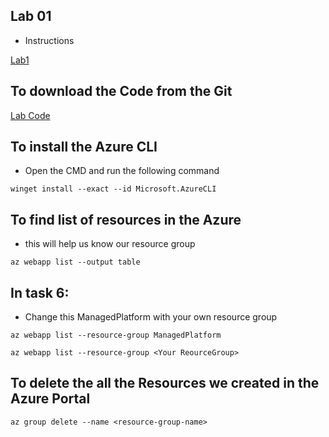 ## Lab 01

- Instructions

[Lab1](https://microsoftlearning.github.io/AZ-204-DevelopingSolutionsforMicrosoftAzure/Instructions/Labs/AZ-204_lab_01.html)

## To download the Code from the Git

[Lab Code](https://github.com/MicrosoftLearning/AZ-204-DevelopingSolutionsforMicrosoftAzure.git)

## To install the Azure CLI

- Open the CMD and run the following command

```
winget install --exact --id Microsoft.AzureCLI

```

## To find list of resources in the Azure 

- this will help us know our resource group

```
az webapp list --output table

```

## In task 6: 

- Change this ManagedPlatform with your own resource group

```
az webapp list --resource-group ManagedPlatform
```

```
az webapp list --resource-group <Your ReourceGroup>
```


## To delete the all the Resources we created in the Azure Portal

```
az group delete --name <resource-group-name>
```

